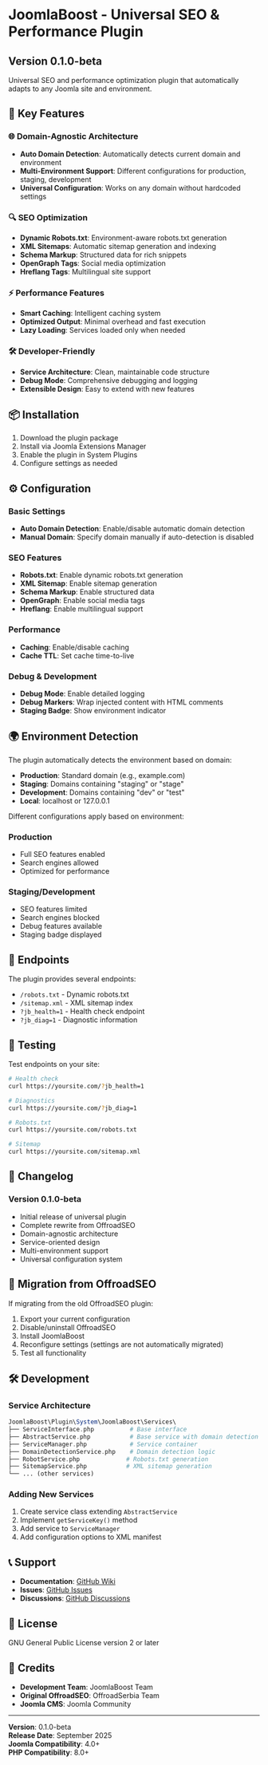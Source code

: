 # JoomlaBoost - Universal SEO & Performance Plugin

## Version 0.1.0-beta

Universal SEO and performance optimization plugin that automatically adapts to any Joomla site and environment.

## 🎯 Key Features

### 🌐 Domain-Agnostic Architecture

- **Auto Domain Detection**: Automatically detects current domain and environment
- **Multi-Environment Support**: Different configurations for production, staging, development
- **Universal Configuration**: Works on any domain without hardcoded settings

### 🔍 SEO Optimization

- **Dynamic Robots.txt**: Environment-aware robots.txt generation
- **XML Sitemaps**: Automatic sitemap generation and indexing
- **Schema Markup**: Structured data for rich snippets
- **OpenGraph Tags**: Social media optimization
- **Hreflang Tags**: Multilingual site support

### ⚡ Performance Features

- **Smart Caching**: Intelligent caching system
- **Optimized Output**: Minimal overhead and fast execution
- **Lazy Loading**: Services loaded only when needed

### 🛠️ Developer-Friendly

- **Service Architecture**: Clean, maintainable code structure
- **Debug Mode**: Comprehensive debugging and logging
- **Extensible Design**: Easy to extend with new features

## 📦 Installation

1. Download the plugin package
2. Install via Joomla Extensions Manager
3. Enable the plugin in System Plugins
4. Configure settings as needed

## ⚙️ Configuration

### Basic Settings

- **Auto Domain Detection**: Enable/disable automatic domain detection
- **Manual Domain**: Specify domain manually if auto-detection is disabled

### SEO Features

- **Robots.txt**: Enable dynamic robots.txt generation
- **XML Sitemap**: Enable sitemap generation
- **Schema Markup**: Enable structured data
- **OpenGraph**: Enable social media tags
- **Hreflang**: Enable multilingual support

### Performance

- **Caching**: Enable/disable caching
- **Cache TTL**: Set cache time-to-live

### Debug & Development

- **Debug Mode**: Enable detailed logging
- **Debug Markers**: Wrap injected content with HTML comments
- **Staging Badge**: Show environment indicator

## 🌍 Environment Detection

The plugin automatically detects the environment based on domain:

- **Production**: Standard domain (e.g., example.com)
- **Staging**: Domains containing "staging" or "stage"
- **Development**: Domains containing "dev" or "test"
- **Local**: localhost or 127.0.0.1

Different configurations apply based on environment:

### Production

- Full SEO features enabled
- Search engines allowed
- Optimized for performance

### Staging/Development

- SEO features limited
- Search engines blocked
- Debug features available
- Staging badge displayed

## 🔗 Endpoints

The plugin provides several endpoints:

- `/robots.txt` - Dynamic robots.txt
- `/sitemap.xml` - XML sitemap index
- `?jb_health=1` - Health check endpoint
- `?jb_diag=1` - Diagnostic information

## 🧪 Testing

Test endpoints on your site:

```bash
# Health check
curl https://yoursite.com/?jb_health=1

# Diagnostics
curl https://yoursite.com/?jb_diag=1

# Robots.txt
curl https://yoursite.com/robots.txt

# Sitemap
curl https://yoursite.com/sitemap.xml
```

## 📝 Changelog

### Version 0.1.0-beta

- Initial release of universal plugin
- Complete rewrite from OffroadSEO
- Domain-agnostic architecture
- Service-oriented design
- Multi-environment support
- Universal configuration system

## 🔄 Migration from OffroadSEO

If migrating from the old OffroadSEO plugin:

1. Export your current configuration
2. Disable/uninstall OffroadSEO
3. Install JoomlaBoost
4. Reconfigure settings (settings are not automatically migrated)
5. Test all functionality

## 🛠️ Development

### Service Architecture

```php
JoomlaBoost\Plugin\System\JoomlaBoost\Services\
├── ServiceInterface.php          # Base interface
├── AbstractService.php           # Base service with domain detection
├── ServiceManager.php            # Service container
├── DomainDetectionService.php    # Domain detection logic
├── RobotService.php             # Robots.txt generation
├── SitemapService.php           # XML sitemap generation
└── ... (other services)
```

### Adding New Services

1. Create service class extending `AbstractService`
2. Implement `getServiceKey()` method
3. Add service to `ServiceManager`
4. Add configuration options to XML manifest

## 📞 Support

- **Documentation**: [GitHub Wiki](https://github.com/OffroadSerbia/offroad-joomla/wiki)
- **Issues**: [GitHub Issues](https://github.com/OffroadSerbia/offroad-joomla/issues)
- **Discussions**: [GitHub Discussions](https://github.com/OffroadSerbia/offroad-joomla/discussions)

## 📄 License

GNU General Public License version 2 or later

## 👥 Credits

- **Development Team**: JoomlaBoost Team
- **Original OffroadSEO**: OffroadSerbia Team
- **Joomla CMS**: Joomla Community

---

**Version**: 0.1.0-beta  
**Release Date**: September 2025  
**Joomla Compatibility**: 4.0+  
**PHP Compatibility**: 8.0+
